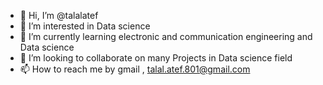 - 👋 Hi, I’m @talalatef
- 👀 I’m interested in Data science 
- 🌱 I’m currently learning electronic and communication engineering and Data science
- 💞️ I’m looking to collaborate on many Projects in Data science field
- 📫 How to reach me by gmail , talal.atef.801@gmail.com

<!---
talalatef/talalatef is a ✨ special ✨ repository because its `README.md` (this file) appears on your GitHub profile.
You can click the Preview link to take a look at your changes.
--->
